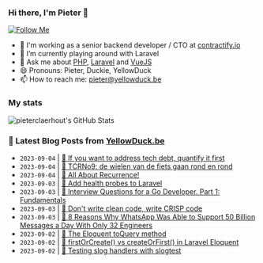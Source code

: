 ### Hi there, I'm Pieter 👋  
[![Follow Me](https://img.shields.io/github/followers/pieterclaerhout?label=Follow&style=social)](https://github.com/pieterclaerhout)

- 🏢 I'm working as a senior backend developer / CTO at [contractify.io](https://contractify.io)
- 🌱 I’m currently playing around with Laravel
- 💬 Ask me about [PHP](https://php.net), [Laravel](http://laravel.com) and [VueJS](https://vuejs.org)
- 😄 Pronouns: Pieter, Duckie, YellowDuck
- 📫 How to reach me: pieter@yellowduck.be

### My stats

![pieterclaerhout's GitHub Stats](https://github-readme-stats.vercel.app/api?username=pieterclaerhout&show_icons=true&count_private=true&line_height=40)

### 📩 Latest Blog Posts from [YellowDuck.be](https://www.yellowduck.be/)
<!-- BLOG-POST-LIST:START -->
- `2023-09-04` | [🔗 If you want to address tech debt, quantify it first](https://www.yellowduck.be/posts/if-you-want-to-address-tech-debt-quantify-it-first)  
- `2023-09-04` | [🔗 TCRNo9: de wielen van de fiets gaan rond en rond](https://www.yellowduck.be/posts/tcrno9-de-wielen-van-de-fiets-gaan-rond-en-rond)  
- `2023-09-04` | [🔗 All About Recurrence!](https://www.yellowduck.be/posts/all-about-recurrence)  
- `2023-09-03` | [🐥 Add health probes to Laravel](https://www.yellowduck.be/posts/add-health-probes-to-laravel)  
- `2023-09-03` | [🔗 Interview Questions for a Go Developer. Part 1: Fundamentals](https://www.yellowduck.be/posts/interview-questions-for-a-go-developer-part-1-fundamentals)  
- `2023-09-03` | [🔗 Don&#39;t write clean code, write CRISP code](https://www.yellowduck.be/posts/dont-write-clean-code-write-crisp-code)  
- `2023-09-03` | [🔗 8 Reasons Why WhatsApp Was Able to Support 50 Billion Messages a Day With Only 32 Engineers](https://www.yellowduck.be/posts/whatsapp-engineering)  
- `2023-09-02` | [🐥 The Eloquent toQuery method](https://www.yellowduck.be/posts/the-eloquent-toquery-method)  
- `2023-09-02` | [🔗 firstOrCreate&lpar;&rpar; vs createOrFirst&lpar;&rpar; in Laravel Eloquent](https://www.yellowduck.be/posts/firstorcreate-vs-createorfirst)  
- `2023-09-02` | [🔗 Testing slog handlers with slogtest](https://www.yellowduck.be/posts/slogtest)  

<!-- BLOG-POST-LIST:END -->
